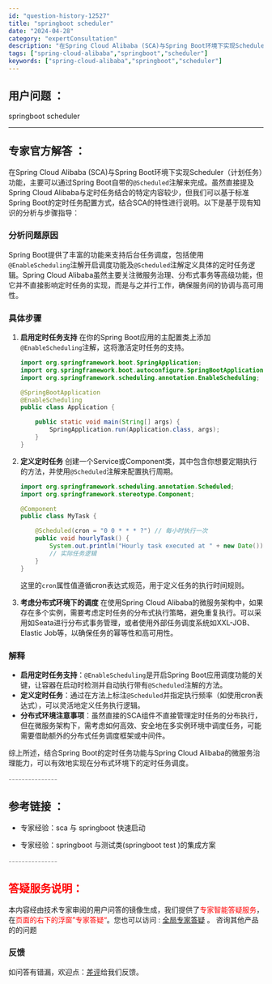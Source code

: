 ```yaml
---
id: "question-history-12527"
title: "springboot scheduler"
date: "2024-04-28"
category: "expertConsultation"
description: "在Spring Cloud Alibaba (SCA)与Spring Boot环境下实现Scheduler（计划任务）功能，主要可以通过Spring Boot自带的`@Scheduled`注解来完成。虽然直接提及Spring Cloud Alibaba与定时任务结合的特定内容较少，但我们可以基于标准"
tags: ["spring-cloud-alibaba","springboot","scheduler"]
keywords: ["spring-cloud-alibaba","springboot","scheduler"]
---
```


## 用户问题 ： 
 springboot scheduler  

---------------
## 专家官方解答 ：

在Spring Cloud Alibaba (SCA)与Spring Boot环境下实现Scheduler（计划任务）功能，主要可以通过Spring Boot自带的`@Scheduled`注解来完成。虽然直接提及Spring Cloud Alibaba与定时任务结合的特定内容较少，但我们可以基于标准Spring Boot的定时任务配置方式，结合SCA的特性进行说明。以下是基于现有知识的分析与步骤指导：

### 分析问题原因

Spring Boot提供了丰富的功能来支持后台任务调度，包括使用`@EnableScheduling`注解开启调度功能及`@Scheduled`注解定义具体的定时任务逻辑。Spring Cloud Alibaba虽然主要关注微服务治理、分布式事务等高级功能，但它并不直接影响定时任务的实现，而是与之并行工作，确保服务间的协调与高可用性。

### 具体步骤

1. **启用定时任务支持**
   在你的Spring Boot应用的主配置类上添加`@EnableScheduling`注解，这将激活定时任务的支持。
   ```java
   import org.springframework.boot.SpringApplication;
   import org.springframework.boot.autoconfigure.SpringBootApplication;
   import org.springframework.scheduling.annotation.EnableScheduling;

   @SpringBootApplication
   @EnableScheduling
   public class Application {

       public static void main(String[] args) {
           SpringApplication.run(Application.class, args);
       }
   }
   ```

2. **定义定时任务**
   创建一个Service或Component类，其中包含你想要定期执行的方法，并使用`@Scheduled`注解来配置执行周期。
   ```java
   import org.springframework.scheduling.annotation.Scheduled;
   import org.springframework.stereotype.Component;

   @Component
   public class MyTask {

       @Scheduled(cron = "0 0 * * * ?") // 每小时执行一次
       public void hourlyTask() {
           System.out.println("Hourly task executed at " + new Date());
           // 实际任务逻辑
       }
   }
   ```
   这里的`cron`属性值遵循cron表达式规范，用于定义任务的执行时间规则。

3. **考虑分布式环境下的调度**
   在使用Spring Cloud Alibaba的微服务架构中，如果存在多个实例，需要考虑定时任务的分布式执行策略，避免重复执行。可以采用如Seata进行分布式事务管理，或者使用外部任务调度系统如XXL-JOB、Elastic Job等，以确保任务的幂等性和高可用性。

### 解释

- **启用定时任务支持**：`@EnableScheduling`是开启Spring Boot应用调度功能的关键，让容器在启动时检测并自动执行带有`@Scheduled`注解的方法。
- **定义定时任务**：通过在方法上标注`@Scheduled`并指定执行频率（如使用cron表达式），可以灵活地定义任务执行逻辑。
- **分布式环境注意事项**：虽然直接的SCA组件不直接管理定时任务的分布执行，但在微服务架构下，需考虑如何高效、安全地在多实例环境中调度任务，可能需要借助额外的分布式任务调度框架或中间件。

综上所述，结合Spring Boot的定时任务功能与Spring Cloud Alibaba的微服务治理能力，可以有效地实现在分布式环境下的定时任务调度。


<font color="#949494">---------------</font> 


## 参考链接 ：

* 专家经验：sca 与 springboot 快速启动 
 
 * 专家经验：springboot 与测试类(springboot test )的集成方案 


 <font color="#949494">---------------</font> 
 


## <font color="#FF0000">答疑服务说明：</font> 

本内容经由技术专家审阅的用户问答的镜像生成，我们提供了<font color="#FF0000">专家智能答疑服务</font>，在<font color="#FF0000">页面的右下的浮窗”专家答疑“</font>。您也可以访问 : [全局专家答疑](https://answer.opensource.alibaba.com/docs/intro) 。 咨询其他产品的的问题

### 反馈
如问答有错漏，欢迎点：[差评](https://ai.nacos.io/user/feedbackByEnhancerGradePOJOID?enhancerGradePOJOId=12620)给我们反馈。
